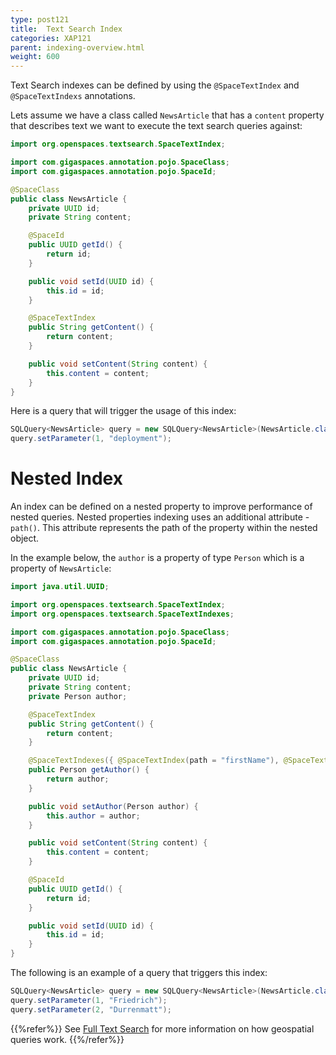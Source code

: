 ```yaml
---
type: post121
title:  Text Search Index
categories: XAP121
parent: indexing-overview.html
weight: 600
---
```


Text Search indexes can be defined by using the `@SpaceTextIndex` and `@SpaceTextIndexs` annotations.

Lets assume we have a class called `NewsArticle` that has a `content` property that describes text we want to execute the text search queries 
against:

```java
import org.openspaces.textsearch.SpaceTextIndex;

import com.gigaspaces.annotation.pojo.SpaceClass;
import com.gigaspaces.annotation.pojo.SpaceId;

@SpaceClass
public class NewsArticle {
	private UUID id;
	private String content;

	@SpaceId
	public UUID getId() {
		return id;
	}

	public void setId(UUID id) {
		this.id = id;
	}

	@SpaceTextIndex
	public String getContent() {
		return content;
	}

	public void setContent(String content) {
		this.content = content;
	}
}
```

Here is a query that will trigger the usage of this index:

```java
SQLQuery<NewsArticle> query = new SQLQuery<NewsArticle>(NewsArticle.class, "content text:match ?");
query.setParameter(1, "deployment"); 
```

# Nested Index

An index can be defined on a nested property to improve performance of nested queries. Nested properties indexing uses an additional attribute - `path()`.
This attribute represents the path of the property within the nested object.

In the example below, the `author` is a property of type `Person`  which is a property of `NewsArticle`:


 
```java
import java.util.UUID;

import org.openspaces.textsearch.SpaceTextIndex;
import org.openspaces.textsearch.SpaceTextIndexes;

import com.gigaspaces.annotation.pojo.SpaceClass;
import com.gigaspaces.annotation.pojo.SpaceId;

@SpaceClass
public class NewsArticle {
	private UUID id;
	private String content;
	private Person author;

	@SpaceTextIndex
	public String getContent() {
		return content;
	}

	@SpaceTextIndexes({ @SpaceTextIndex(path = "firstName"), @SpaceTextIndex(path = "lastName") })
	public Person getAuthor() {
		return author;
	}

	public void setAuthor(Person author) {
		this.author = author;
	}

	public void setContent(String content) {
		this.content = content;
	}

	@SpaceId
	public UUID getId() {
		return id;
	}

	public void setId(UUID id) {
		this.id = id;
	}
}
```
 
The following is an example of a query that triggers this index:

```java
SQLQuery<NewsArticle> query = new SQLQuery<NewsArticle>(NewsArticle.class, "author.firstName text:match ? AND  author.lastName text:match ?");
query.setParameter(1, "Friedrich");
query.setParameter(2, "Durrenmatt");
```

{{%refer%}}
See [Full Text Search](./query-full-text-search.html)  for more information on how geospatial queries work. 
{{%/refer%}}

 